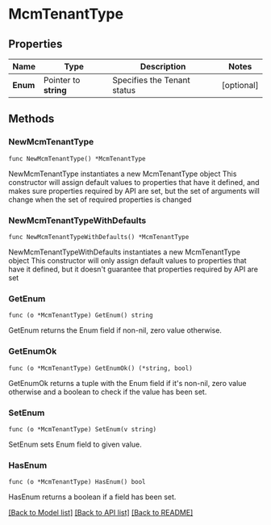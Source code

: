 # McmTenantType

## Properties

Name | Type | Description | Notes
------------ | ------------- | ------------- | -------------
**Enum** | Pointer to **string** | Specifies the Tenant status | [optional] 

## Methods

### NewMcmTenantType

`func NewMcmTenantType() *McmTenantType`

NewMcmTenantType instantiates a new McmTenantType object
This constructor will assign default values to properties that have it defined,
and makes sure properties required by API are set, but the set of arguments
will change when the set of required properties is changed

### NewMcmTenantTypeWithDefaults

`func NewMcmTenantTypeWithDefaults() *McmTenantType`

NewMcmTenantTypeWithDefaults instantiates a new McmTenantType object
This constructor will only assign default values to properties that have it defined,
but it doesn't guarantee that properties required by API are set

### GetEnum

`func (o *McmTenantType) GetEnum() string`

GetEnum returns the Enum field if non-nil, zero value otherwise.

### GetEnumOk

`func (o *McmTenantType) GetEnumOk() (*string, bool)`

GetEnumOk returns a tuple with the Enum field if it's non-nil, zero value otherwise
and a boolean to check if the value has been set.

### SetEnum

`func (o *McmTenantType) SetEnum(v string)`

SetEnum sets Enum field to given value.

### HasEnum

`func (o *McmTenantType) HasEnum() bool`

HasEnum returns a boolean if a field has been set.


[[Back to Model list]](../README.md#documentation-for-models) [[Back to API list]](../README.md#documentation-for-api-endpoints) [[Back to README]](../README.md)


